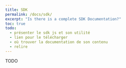 ```yaml
---
title: SDK
permalink: /docs/sdk/
excerpt: "Is there is a complete SDK Documentation?"
toc: true
todo:
  - présenter le sdk js et son utilité
  - lien pour le télécharger
  - où trouver la documentation de son contenu
  - relire
---
```


TODO
